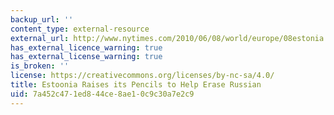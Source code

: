 ```yaml
---
backup_url: ''
content_type: external-resource
external_url: http://www.nytimes.com/2010/06/08/world/europe/08estonia.html
has_external_licence_warning: true
has_external_license_warning: true
is_broken: ''
license: https://creativecommons.org/licenses/by-nc-sa/4.0/
title: Estoonia Raises its Pencils to Help Erase Russian
uid: 7a452c47-1ed8-44ce-8ae1-0c9c30a7e2c9
---
```

